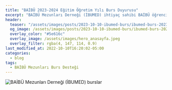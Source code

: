 ```yaml
---
title: "BAİBÜ 2023-2024 Eğitim Öğretim Yılı Burs Duyurusu"
excerpt: "BAİBÜ Mezunları Derneği (İBUMED) ihtiyaç sahibi BAİBÜ öğrencilerine burs vermeye devam etmektedir. "
header:
  teaser: "/assets/images/posts/2023-10-10-ibumed-burs/ibumed-burs-2023-2024.png"
  og_image: /assets/images/posts/2023-10-10-ibumed-burs/ibumed-burs-2023-2024.png
  overlay_color: "#5e616c"
  overlay_image: /assets/images/hero_anasayfa.jpeg
  overlay_filter: rgba(4, 147, 114, 0.9)
last_modified_at: 2022-10-10T16:20:02-05:00
categories:
  - blog
tags:
  - BAİBÜ Mezunları Burs Desteği
---
```



<img src="{{ site.url }}{{ site.baseurl }}/assets/images/posts/2023-10-10-ibumed-burs/ibumed-burs-2023-2024.png" alt="BAİBÜ Mezunları Derneği (İBUMED) burslar">





